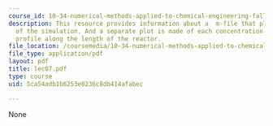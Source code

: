 ```yaml
---
course_id: 10-34-numerical-methods-applied-to-chemical-engineering-fall-2005
description: This resource provides information about a  m-file that plots the results
  of the simulation. And a separate plot is made of each concentration and temperature
  profile along the length of the reactor.
file_location: /coursemedia/10-34-numerical-methods-applied-to-chemical-engineering-fall-2005/5ca54adb1b6253e0236c8db414afabec_lec07.pdf
file_type: application/pdf
layout: pdf
title: lec07.pdf
type: course
uid: 5ca54adb1b6253e0236c8db414afabec

---
```

None